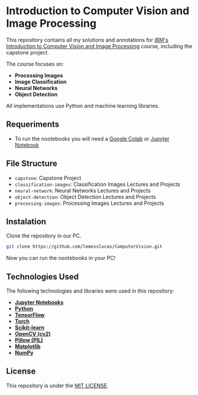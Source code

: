 # Introduction to Computer Vision and Image Processing
This repository contains all my solutions and annotations for [IBM's](https://www.ibm.com/) 
[Introduction to Computer Vision and Image Processing](https://www.coursera.org/learn/introduction-computer-vision-watson-opencv) course, including the capstone project.  

The course focuses on:  
- **Processing Images**  
- **Image Classification**  
- **Neural Networks**  
- **Object Detection**

All implementations use Python and machine learning libraries.

## Requeriments 
- To run the nootebooks you will need a [Google Colab](https://colab.research.google.com/) or [Jupyter Notebook](https://www.anaconda.com/)

## File Structure
- `capstone`: Capstone Project  
- `classification-images`: Classification Images Lectures and Projects  
- `neural-network`: Neural Networks Lectures and Projects  
- `object-detection`: Object Detection Lectures and Projects  
- `processing-images`: Processing Images Lectures and Projects  

## Instalation
Clone the repository in our PC.
```bash
git clone https://github.com/lemosslucas/ComputerVision.git
```
Now you can run the nootebooks in your PC!

## Technologies Used  
The following technologies and libraries were used in this repository:
- **[Jupyter Notebooks](https://jupyter.org/)**  
- **[Python](https://www.python.org/)**  
- **[TensorFlow](https://www.tensorflow.org/)**  
- **[Torch](https://pytorch.org/)**  
- **[Scikit-learn](https://scikit-learn.org/)**  
- **[OpenCV (cv2)](https://opencv.org/)**  
- **[Pillow (PIL)](https://python-pillow.org/)**  
- **[Matplotlib](https://matplotlib.org/)**  
- **[NumPy](https://numpy.org/)**

## License
This repository is under the [MIT LICENSE](LICENSE).
